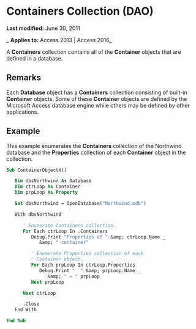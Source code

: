 
# Containers Collection (DAO)

 **Last modified:** June 30, 2011

 _ **Applies to:** Access 2013 | Access 2016_

A  **Containers** collection contains all of the **Container** objects that are defined in a database.


## Remarks

Each  **Database** object has a **Containers** collection consisting of built-in **Container** objects. Some of these **Container** objects are defined by the Microsoft Access database engine while others may be defined by other applications.


## Example

This example enumerates the  **Containers** collection of the Northwind database and the **Properties** collection of each **Container** object in the collection.


```vb
Sub ContainerObjectX()

   Dim dbsNorthwind As Database
   Dim ctrLoop As Container
   Dim prpLoop As Property

   Set dbsNorthwind = OpenDatabase("Northwind.mdb")

   With dbsNorthwind

      ' Enumerate Containers collection.
      For Each ctrLoop In .Containers
         Debug.Print "Properties of " &amp; ctrLoop.Name _
            &amp; " container"

         ' Enumerate Properties collection of each
         ' Container object.
         For Each prpLoop In ctrLoop.Properties
            Debug.Print "  " &amp; prpLoop.Name _
               &amp; " = " prpLoop
         Next prpLoop

      Next ctrLoop

      .Close
   End With

End Sub
```

